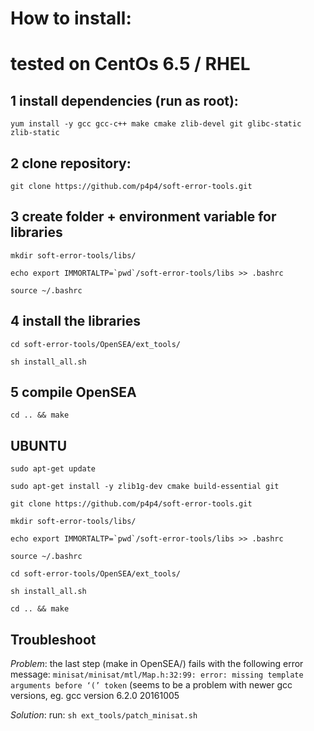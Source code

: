 # How to install:

# tested on CentOs 6.5 / RHEL
## 1 install dependencies (run as root):
`yum install -y gcc gcc-c++ make cmake zlib-devel git glibc-static zlib-static`

## 2 clone repository:
`git clone https://github.com/p4p4/soft-error-tools.git`

## 3 create folder + environment variable for libraries 
`mkdir soft-error-tools/libs/`

```
echo export IMMORTALTP=`pwd`/soft-error-tools/libs >> .bashrc
```

`source ~/.bashrc`

## 4 install the libraries
`cd soft-error-tools/OpenSEA/ext_tools/`

`sh install_all.sh`

## 5 compile OpenSEA
`cd .. && make`

## UBUNTU 
`sudo apt-get update`

`sudo apt-get install -y zlib1g-dev cmake build-essential git`

`git clone https://github.com/p4p4/soft-error-tools.git`

`mkdir soft-error-tools/libs/`

```
echo export IMMORTALTP=`pwd`/soft-error-tools/libs >> .bashrc
```
`source ~/.bashrc`

`cd soft-error-tools/OpenSEA/ext_tools/`

`sh install_all.sh`

`cd .. && make`


## Troubleshoot
*Problem*:
the last step (make in OpenSEA/) fails with the following error message:
`minisat/minisat/mtl/Map.h:32:99: error: missing template arguments before ‘(’ token`
(seems to be a problem with newer gcc versions, eg. gcc version 6.2.0 20161005

*Solution*:
run: `sh ext_tools/patch_minisat.sh`



